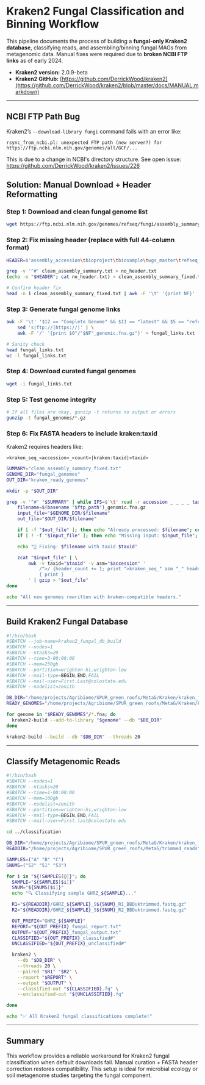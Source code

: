 # Kraken2 Fungal Classification and Binning Workflow

This pipeline documents the process of building a **fungal-only Kraken2 database**, classifying reads, and assembling/binning fungal MAGs from metagenomic data. Manual fixes were required due to **broken NCBI FTP links** as of early 2024.

- **Kraken2 version:** 2.0.9-beta  
- **Kraken2 GitHub:** [https://github.com/DerrickWood/kraken2](https://github.com/DerrickWood/kraken2/blob/master/docs/MANUAL.markdown)

---

## NCBI FTP Path Bug
Kraken2’s `--download-library fungi` command fails with an error like:

```
rsync_from_ncbi.pl: unexpected FTP path (new server?) for https://ftp.ncbi.nlm.nih.gov/genomes/all/GCF/... 
```

This is due to a change in NCBI's directory structure. See open issue:  
https://github.com/DerrickWood/kraken2/issues/226

## Solution: Manual Download + Header Reformatting

### Step 1: Download and clean fungal genome list
```bash
wget https://ftp.ncbi.nlm.nih.gov/genomes/refseq/fungi/assembly_summary.txt -O clean_assembly_summary.txt
```

### Step 2: Fix missing header (replace with full 44-column format)
```bash
HEADER=$'assembly_accession\tbioproject\tbiosample\twgs_master\trefseq_category\ttaxid\tspecies_taxid\torganism_name\tinfraspecific_name\tisolate\tversion_status\tassembly_level\trelease_type\tgenome_rep\tseq_rel_date\tasm_name\tasm_submitter\tgbrs_paired_asm\tpaired_asm_comp\tftp_path\texcluded_from_refseq\trelation_to_type_material\tasm_not_live_date\tassembly_type\tgroup\tgenome_size\tgenome_size_ungapped\tgc_percent\treplicon_count\tscaffold_count\tcontig_count\tannotation_provider\tannotation_name\tannotation_date\ttotal_gene_count\tprotein_coding_gene_count\tnon_coding_gene_count\tpubmed_id\ttranscriptome_assemblies\tannotation_pipeline\tannotation_method\tfeature_count\tassembly_notes\tassembly_type_notes'

grep -v '^#' clean_assembly_summary.txt > no_header.txt
(echo -e "$HEADER"; cat no_header.txt) > clean_assembly_summary_fixed.txt

# Confirm header fix
head -n 1 clean_assembly_summary_fixed.txt | awk -F '\t' '{print NF}'
```

### Step 3: Generate fungal genome links
```bash
awk -F '\t' '$12 == "Complete Genome" && $11 == "latest" && $5 == "reference genome" {print $20}' clean_assembly_summary_fixed.txt | \
    sed 's|ftp://|https://|' | \
    awk -F '/' '{print $0"/"$NF"_genomic.fna.gz"}' > fungal_links.txt

# Sanity check
head fungal_links.txt
wc -l fungal_links.txt
```

### Step 4: Download curated fungal genomes
```bash
wget -i fungal_links.txt
```

### Step 5: Test genome integrity
```bash
# If all files are okay, gunzip -t returns no output or errors
gunzip -t fungal_genomes/*.gz
```

### Step 6: Fix FASTA headers to include kraken:taxid
Kraken2 requires headers like:
```
>kraken_seq_<accession>_<count>|kraken:taxid|<taxid>
```

```bash
SUMMARY="clean_assembly_summary_fixed.txt"
GENOME_DIR="fungal_genomes"
OUT_DIR="kraken_ready_genomes"

mkdir -p "$OUT_DIR"

grep -v '^#' "$SUMMARY" | while IFS=$'\t' read -r accession _ _ _ _ taxid _ _ _ _ _ _ _ _ _ _ _ _ _ ftp_path _; do
    filename=$(basename "$ftp_path")_genomic.fna.gz
    input_file="$GENOME_DIR/$filename"
    out_file="$OUT_DIR/$filename"

    if [ -f "$out_file" ]; then echo "Already processed: $filename"; continue; fi
    if [ ! -f "$input_file" ]; then echo "Missing input: $input_file"; continue; fi

    echo "🔧 Fixing: $filename with taxid $taxid"

    zcat "$input_file" | \
        awk -v taxid="$taxid" -v asm="$accession" '
            /^>/ {header_count += 1; print ">kraken_seq_" asm "_" header_count "|kraken:taxid|" taxid; next}
            { print }
        ' | gzip > "$out_file"
done

echo "All new genomes rewritten with kraken-compatible headers."
```

---

## Build Kraken2 Fungal Database
```bash
#!/bin/bash
#SBATCH --job-name=kraken2_fungal_db_build
#SBATCH --nodes=1
#SBATCH --ntasks=20
#SBATCH --time=3-00:00:00
#SBATCH --mem=250gb
#SBATCH --partition=wrighton-hi,wrighton-low
#SBATCH --mail-type=BEGIN,END,FAIL
#SBATCH --mail-user=First.Last@colostate.edu
#SBATCH --nodelist=zenith

DB_DIR="/home/projects/Agribiome/SPUR_green_roofs/MetaG/Kraken/kraken_fungi_db"
READY_GENOMES="/home/projects/Agribiome/SPUR_green_roofs/MetaG/Kraken/kraken_ready_genomes"

for genome in "$READY_GENOMES"/*.fna; do
  kraken2-build --add-to-library "$genome" --db "$DB_DIR"
done

kraken2-build --build --db "$DB_DIR" --threads 20
```

---

## Classify Metagenomic Reads
```bash
#!/bin/bash
#SBATCH --nodes=1
#SBATCH --ntasks=20
#SBATCH --time=1-00:00:00
#SBATCH --mem=100gb
#SBATCH --nodelist=zenith
#SBATCH --partition=wrighton-hi,wrighton-low
#SBATCH --mail-type=BEGIN,END,FAIL
#SBATCH --mail-user=First.last@colostate.edu

cd ../classification

DB_DIR="/home/projects/Agribiome/SPUR_green_roofs/MetaG/Kraken/kraken_fungi_db"
READDIR="/home/projects/Agribiome/SPUR_green_roofs/MetaG/trimmed_reads"

SAMPLES=("A" "B" "C")
SNUMS=("52" "51" "53")

for i in "${!SAMPLES[@]}"; do
  SAMPLE="${SAMPLES[$i]}"
  SNUM="${SNUMS[$i]}"
  echo "🔍 Classifying sample GHRZ_${SAMPLE}..."

  R1="${READDIR}/GHRZ_${SAMPLE}_S${SNUM}_R1_BBDuktrimmed.fastq.gz"
  R2="${READDIR}/GHRZ_${SAMPLE}_S${SNUM}_R2_BBDuktrimmed.fastq.gz"

  OUT_PREFIX="GHRZ_${SAMPLE}"
  REPORT="${OUT_PREFIX}_fungal_report.txt"
  OUTPUT="${OUT_PREFIX}_fungal_output.txt"
  CLASSIFIED="${OUT_PREFIX}_classified#"
  UNCLASSIFIED="${OUT_PREFIX}_unclassified#"

  kraken2 \
    --db "$DB_DIR" \
    --threads 20 \
    --paired "$R1" "$R2" \
    --report "$REPORT" \
    --output "$OUTPUT" \
    --classified-out "${CLASSIFIED}.fq" \
    --unclassified-out "${UNCLASSIFIED}.fq"

done

echo "✅ All Kraken2 fungal classifications complete!"
```

---

## Summary
This workflow provides a reliable workaround for Kraken2 fungal classification when default downloads fail. Manual curation + FASTA header correction restores compatibility. This setup is ideal for microbial ecology or soil metagenome studies targeting the fungal component.

